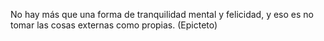 No hay más que una forma de tranquilidad mental y felicidad, y eso es no tomar las cosas externas como propias. (Epicteto)
